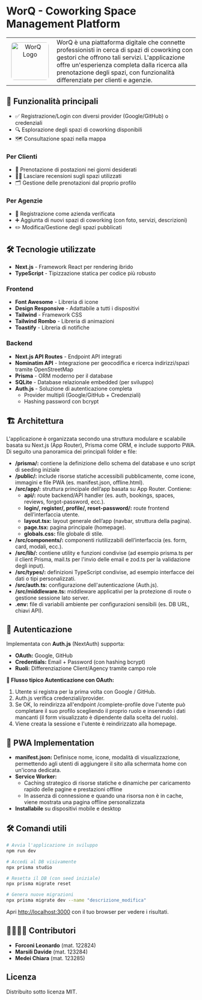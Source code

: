 # WorQ - Coworking Space Management Platform

<table>
  <tr>
    <td width="110" valign="middle" align="center">
      <img src="https://i.imgur.com/42ZkNWN.png" alt="WorQ Logo" style="aspect-ratio:1/1; width:100px; height:100px; object-fit:contain; border-radius:8px;" />
    </td>
    <td>
      WorQ è una piattaforma digitale che connette professionisti in cerca di spazi di coworking con gestori che offrono tali servizi. L'applicazione offre un'esperienza completa dalla ricerca alla prenotazione degli spazi, con funzionalità differenziate per clienti e agenzie.
    </td>
  </tr>
</table>

## 🚀 Funzionalità principali

- ✅ Registrazione/Login con diversi provider (Google/GitHub) o credenziali
- 🔍 Esplorazione degli spazi di coworking disponibili
- 🗺️ Consultazione spazi nella mappa

### Per Clienti

- 📅 Prenotazione di postazioni nei giorni desiderati
- ✍🏻 Lasciare recensioni sugli spazi utilizzati
- 🗂 Gestione delle prenotazioni dal proprio profilo

### Per Agenzie
- 🏢 Registrazione come azienda verificata
- ➕ Aggiunta di nuovi spazi di coworking (con foto, servizi, descrizioni)
- ✏️ Modifica/Gestione degli spazi pubblicati

## 🛠 Tecnologie utilizzate
- **Next.js** - Framework React per rendering ibrido
- **TypeScript** - Tipizzazione statica per codice più robusto

### Frontend
- **Font Awesome** - Libreria di icone
- **Design Responsive** - Adattabile a tutti i dispositivi
- **Tailwind** - Framework CSS
- **Tailwind Rombo** - Libreria di animazioni
- **Toastify** - Libreria di notifiche

### Backend
- **Next.js API Routes** - Endpoint API integrati
- **Nominatim API** - Integrazione per geocodifica e ricerca indirizzi/spazi tramite OpenStreetMap
- **Prisma** - ORM moderno per il database
- **SQLite** - Database relazionale embedded (per sviluppo)
- **Auth.js** - Soluzione di autenticazione completa
  - Provider multipli (Google/GitHub + Credenziali)
  - Hashing password con bcrypt

## 🏗️ Architettura 

L'applicazione è organizzata secondo una struttura modulare e scalabile basata su Next.js (App Router), Prisma come ORM, e include supporto PWA. Di seguito una panoramica dei principali folder e file:
- **/prisma/:** contiene la definizione dello schema del database e uno script di seeding iniziale
- **/public/:** include risorse statiche accessibili pubblicamente, come icone, immagini e file PWA (es. manifest.json, offline.html).
- **/src/app/:** struttura principale dell’app basata su App Router. Contiene:
  - **api/:** route backend/API handler (es. auth, bookings, spaces, reviews, forgot-password, ecc.).
  - **login/, register/, profile/, reset-password/:** route frontend dell’interfaccia utente.
  - **layout.tsx:** layout generale dell’app (navbar, struttura della pagina).
  - **page.tsx:** pagina principale (homepage).
  - **globals.css:** file globale di stile.
- **/src/components/:** componenti riutilizzabili dell’interfaccia (es. form, card, modali, ecc.).
- **/src/lib/:** contiene utility e funzioni condivise (ad esempio prisma.ts per il client Prisma, mail.ts per l'invio delle email e zod.ts per la validazione degli input).
- **/src/types/:** definizioni TypeScript condivise, ad esempio interfacce dei dati o tipi personalizzati.
- **/src/auth.ts:** configurazione dell'autenticazione (Auth.js).
- **/src/middleware.ts:** middleware applicativi per la protezione di route o gestione sessione lato server.
- **.env:** file di variabili ambiente per configurazioni sensibili (es. DB URL, chiavi API).

## 🔐 Autenticazione
Implementata con **Auth.js** (NextAuth) supporta:
- **OAuth:** Google, GitHub
- **Credentials:** Email + Password (con hashing bcrypt)
- **Ruoli:** Differenziazione Client/Agency tramite campo role

**🔑 Flusso tipico Autenticazione con OAuth:**
1) Utente si registra per la prima volta con Google / GitHub.
2) Auth.js verifica credenziali/provider.
3) Se OK,  lo reindirizza all'endpoint /complete-profile dove l'utente può completare il suo profilo scegliendo il proprio ruolo e inserendo i dati mancanti (il form visualizzato è dipendente dalla scelta del ruolo).
4) Viene creata la sessione e l'utente è reindirizzato alla homepage.

## 📱 PWA Implementation
- **manifest.json:** Definisce nome, icone, modalità di visualizzazione, permettendo agli utenti di aggiungere il sito alla schermata home con un'icona dedicata.
- **Service Worker:**
    - Caching strategico di risorse statiche e dinamiche per caricamento rapido delle pagine e prestazioni offline
    - In assenza di connessione e quando una risorsa non è in cache, viene mostrata una pagina offline personalizzata
- **Installabile** su dispositivi mobile e desktop

## 🛠️ Comandi utili

```bash
# Avvia l'applicazione in sviluppo
npm run dev

# Accedi al DB visivamente
npx prisma studio

# Resetta il DB (con seed iniziale)
npx prisma migrate reset

# Genera nuove migrazioni
npx prisma migrate dev --name "descrizione_modifica"
```

Apri [http://localhost:3000](http://localhost:3000) con il tuo browser per vedere i risultati.

## 🫱🏼‍🫲🏼 Contributori
- **Forconi Leonardo** (mat. 122824)
- **Marsili Davide** (mat. 123284)
- **Medei Chiara** (mat. 123285)

## Licenza 
Distribuito sotto licenza MIT.